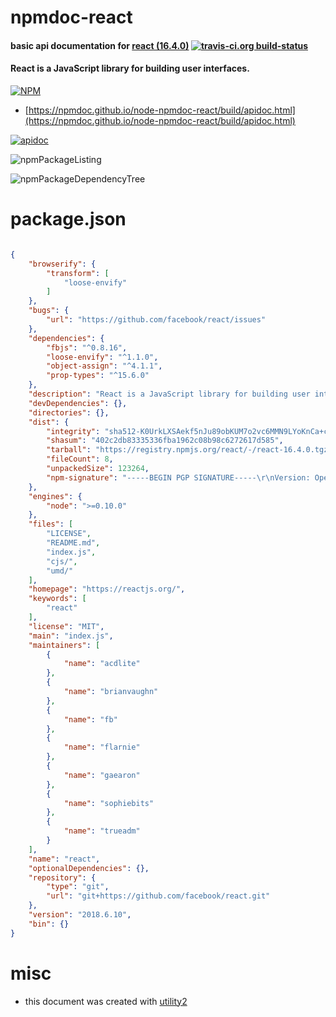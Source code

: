 # npmdoc-react

#### basic api documentation for  [react (16.4.0)](https://reactjs.org/)  [![travis-ci.org build-status](https://api.travis-ci.org/npmdoc/node-npmdoc-react.svg)](https://travis-ci.org/npmdoc/node-npmdoc-react)

#### React is a JavaScript library for building user interfaces.

[![NPM](https://nodei.co/npm/react.png?downloads=true&downloadRank=true&stars=true)](https://www.npmjs.com/package/react)

- [https://npmdoc.github.io/node-npmdoc-react/build/apidoc.html](https://npmdoc.github.io/node-npmdoc-react/build/apidoc.html)

[![apidoc](https://npmdoc.github.io/node-npmdoc-react/build/screenshot.buildCi.browser.%252Ftmp%252Fbuild%252Fapidoc.html.png)](https://npmdoc.github.io/node-npmdoc-react/build/apidoc.html)

![npmPackageListing](https://npmdoc.github.io/node-npmdoc-react/build/screenshot.npmPackageListing.svg)

![npmPackageDependencyTree](https://npmdoc.github.io/node-npmdoc-react/build/screenshot.npmPackageDependencyTree.svg)



# package.json

```json

{
    "browserify": {
        "transform": [
            "loose-envify"
        ]
    },
    "bugs": {
        "url": "https://github.com/facebook/react/issues"
    },
    "dependencies": {
        "fbjs": "^0.8.16",
        "loose-envify": "^1.1.0",
        "object-assign": "^4.1.1",
        "prop-types": "^15.6.0"
    },
    "description": "React is a JavaScript library for building user interfaces.",
    "devDependencies": {},
    "directories": {},
    "dist": {
        "integrity": "sha512-K0UrkLXSAekf5nJu89obKUM7o2vc6MMN9LYoKnCa+c+8MJRAT120xzPLENcWSRc7GYKIg0LlgJRDorrufdglQQ==",
        "shasum": "402c2db83335336fba1962c08b98c6272617d585",
        "tarball": "https://registry.npmjs.org/react/-/react-16.4.0.tgz",
        "fileCount": 8,
        "unpackedSize": 123264,
        "npm-signature": "-----BEGIN PGP SIGNATURE-----\r\nVersion: OpenPGP.js v3.0.4\r\nComment: https://openpgpjs.org\r\n\r\nwsFcBAEBCAAQBQJbBgnXCRA9TVsSAnZWagAARQcP/A9oWqeucMVkEoWwVrRn\n9FA7yP3yPqIvpri9o9LCR5kXjdwKPEqGzFPpYE596z76O7q1NSXYWWLcc+x0\nMhwntQLRLTiBCcs1v7a8GNIZfsPnp3bhf/bo08oGhKxWqknAAA6rnCN2EOFH\nZNxc9Yxb6eqTx3SRUUEeyfeolncOSMuaNbbY6j06NsPfzrpv8G3YvrLudwLA\nuSTnRYyDYHFRC7uSdjUx4YRXYm3EI1VwgrMdkqaG3FHhoJ401YEby8AVjqSe\nHs5k1+ok7R0Zd7TjhWAQzkkkbxoGKwEXsN/WnGq08z02tEj0FQKqky1QImdo\nn6uf69HTT6inYvvMjuRPj2kss6lxYJUBvfZGuSiRDFwA/3V/lxtId6tlSUT6\n1b2zLbTusR8+Ek+ErRnWDDiYUDKN8P+P3vPc6OlocmZLqHjcBizSOsiyLfti\nHJ4yoS6zWgkGxla2Mvt2zz7sTNz8DLLsvAkAiTXQjGVx/DAnKzsA7qI08q4C\nhTiPp2qd4f+TIcZ16UeMmKRUaX342IErBrcFMgxQSD/PeYapivkV6s0WolL9\n2w5GlK2f4h4aiWwgFeN37bDq16vBWTgSpuUVR6JhMSVe+o2YPDwyt9c8n1MA\n1QmxfD3G5FQEgWcHdeO9soQGd9dzECP0jIkgVwodNHb1Edt2sVRbK//9jnqS\n87GT\r\n=Wavl\r\n-----END PGP SIGNATURE-----\r\n"
    },
    "engines": {
        "node": ">=0.10.0"
    },
    "files": [
        "LICENSE",
        "README.md",
        "index.js",
        "cjs/",
        "umd/"
    ],
    "homepage": "https://reactjs.org/",
    "keywords": [
        "react"
    ],
    "license": "MIT",
    "main": "index.js",
    "maintainers": [
        {
            "name": "acdlite"
        },
        {
            "name": "brianvaughn"
        },
        {
            "name": "fb"
        },
        {
            "name": "flarnie"
        },
        {
            "name": "gaearon"
        },
        {
            "name": "sophiebits"
        },
        {
            "name": "trueadm"
        }
    ],
    "name": "react",
    "optionalDependencies": {},
    "repository": {
        "type": "git",
        "url": "git+https://github.com/facebook/react.git"
    },
    "version": "2018.6.10",
    "bin": {}
}
```



# misc
- this document was created with [utility2](https://github.com/kaizhu256/node-utility2)
